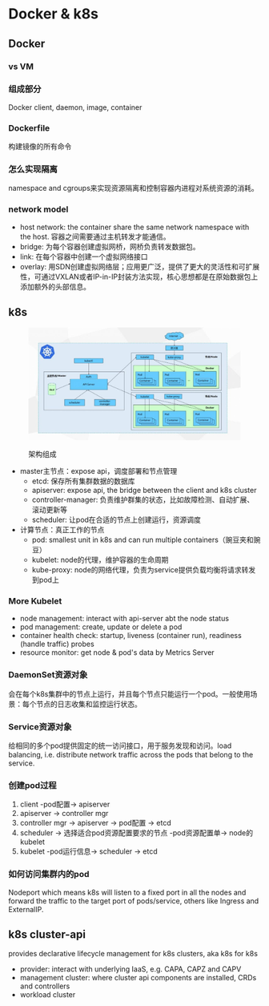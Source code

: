 # Docker & k8s

## Docker

### vs VM



### 组成部分

Docker client, daemon, image, container

### Dockerfile

构建镜像的所有命令



### 怎么实现隔离

namespace and cgroups来实现资源隔离和控制容器内进程对系统资源的消耗。





### network model

* host network: the container share the same network namespace with the host. 容器之间需要通过主机转发才能通信。
* bridge: 为每个容器创建虚拟网桥，网桥负责转发数据包。
* link: 在每个容器中创建一个虚拟网络接口
* overlay: 用SDN创建虚拟网络层；应用更广泛，提供了更大的灵活性和可扩展性，可通过VXLAN或者IP-in-IP封装方法实现，核心思想都是在原始数据包上添加额外的头部信息。



## k8s

<figure><img src="../.gitbook/assets/k8s.jpeg" alt=""><figcaption><p>架构组成</p></figcaption></figure>

* master主节点：expose api，调度部署和节点管理
  * etcd: 保存所有集群数据的数据库
  * apiserver: expose api, the bridge between the client and k8s cluster
  * controller-manager: 负责维护群集的状态，比如故障检测、自动扩展、滚动更新等
  * scheduler: 让pod在合适的节点上创建运行，资源调度
* 计算节点：真正工作的节点
  * pod: smallest unit in k8s and can run multiple containers（豌豆夹和豌豆）
  * kubelet: node的代理，维护容器的生命周期
  * kube-proxy: node的网络代理，负责为service提供负载均衡将请求转发到pod上

### More Kubelet

* node management: interact with api-server abt the node status
* pod management: create, update or delete a pod
* container health check: startup, liveness (container run), readiness (handle traffic) probes
* resource monitor: get node & pod's data by Metrics Server

### DaemonSet资源对象

会在每个k8s集群中的节点上运行，并且每个节点只能运行一个pod。一般使用场景：每个节点的日志收集和监控运行状态。

### Service资源对象

给相同的多个pod提供固定的统一访问接口，用于服务发现和访问。load balancing, i.e. distribute network traffic across the pods that belong to the service.



### 创建pod过程

1. client -pod配置-> apiserver
2. apiserver -> controller mgr
3. controller mgr -> apiserver -> pod配置 -> etcd
4. scheduler -> 选择适合pod资源配置要求的节点 -pod资源配置单-> node的kubelet
5. kubelet -pod运行信息-> scheduler -> etcd

### 如何访问集群内的pod

Nodeport which means k8s will listen to a fixed port in all the nodes and forward the traffic to the target port of pods/service, others like Ingress and ExternalIP.



## k8s cluster-api

provides declarative lifecycle management for k8s clusters, aka k8s for k8s

* provider: interact with underlying IaaS, e.g. CAPA, CAPZ and CAPV
* management cluster: where cluster api components are installed, CRDs and controllers
* workload cluster





